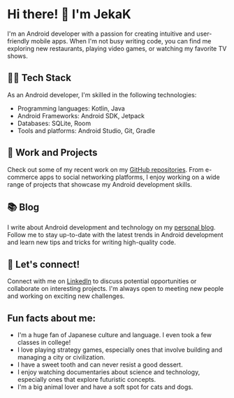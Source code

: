 <!--
**JekaK/JekaK** is a ✨ _special_ ✨ repository because its `README.md` (this file) appears on your GitHub profile.

Here are some ideas to get you started:

- 🔭 I’m currently working on ...
- 🌱 I’m currently learning ...
- 👯 I’m looking to collaborate on ...
- 🤔 I’m looking for help with ...
- 💬 Ask me about ...
- 📫 How to reach me: ...
- 😄 Pronouns: ...
- ⚡ Fun fact: ...
-->

# Hi there! 👋 I'm JekaK

I'm an Android developer with a passion for creating intuitive and user-friendly mobile apps. When I'm not busy writing code, you can find me exploring new restaurants, playing video games, or watching my favorite TV shows.

## 👨‍💻 Tech Stack

As an Android developer, I'm skilled in the following technologies:

- Programming languages: Kotlin, Java
- Android Frameworks: Android SDK, Jetpack
- Databases: SQLite, Room
- Tools and platforms: Android Studio, Git, Gradle

## 🚀 Work and Projects

Check out some of my recent work on my [GitHub repositories](https://github.com/JekaK?tab=repositories). From e-commerce apps to social networking platforms, I enjoy working on a wide range of projects that showcase my Android development skills.

## 📚 Blog

I write about Android development and technology on my [personal blog](https://myblog.com). Follow me to stay up-to-date with the latest trends in Android development and learn new tips and tricks for writing high-quality code.

## 🤝 Let's connect!

Connect with me on [LinkedIn](https://www.linkedin.com/in/yevhenii-krykun-6a2740a8/) to discuss potential opportunities or collaborate on interesting projects. I'm always open to meeting new people and working on exciting new challenges.

## Fun facts about me:

- I'm a huge fan of Japanese culture and language. I even took a few classes in college!
- I love playing strategy games, especially ones that involve building and managing a city or civilization.
- I have a sweet tooth and can never resist a good dessert.
- I enjoy watching documentaries about science and technology, especially ones that explore futuristic concepts.
- I'm a big animal lover and have a soft spot for cats and dogs.
